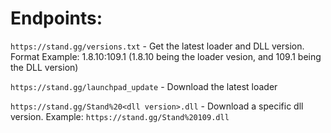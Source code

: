 # Endpoints:
`https://stand.gg/versions.txt`  - Get the latest loader and DLL version. Format Example: 1.8.10:109.1    (1.8.10 being the loader vesion, and 109.1 being the DLL version)

`https://stand.gg/launchpad_update` - Download the latest loader

`https://stand.gg/Stand%20<dll version>.dll` - Download a specific dll version.  Example: `https://stand.gg/Stand%20109.dll`
